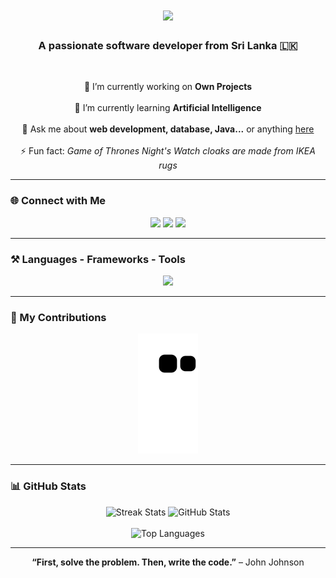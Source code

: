 <h1 align="center">
  <img src="https://readme-typing-svg.herokuapp.com/?font=Righteous&size=35&center=true&vCenter=true&width=500&height=70&duration=4000&lines=Hi+There!+👋;+I'm+Aloka+Dev!;" />
</h1>

<h3 align="center">A passionate software developer from Sri Lanka 🇱🇰</h3>

<br/>

<div align="center">

🔭 I’m currently working on <b>Own Projects</b><br>  
🌱 I’m currently learning <b>Artificial Intelligence</b><br>  
💬 Ask me about <b>web development, database, Java...</b> or anything <a href="https://github.com/Alokachamod/Alokachamod/issues">here</a><br>  
⚡ Fun fact: <i>Game of Thrones Night's Watch cloaks are made from IKEA rugs</i>

</div>

---

### 🌐 Connect with Me

<p align="center">
  <a href="mailto:slteengeek@gmail.com"><img src="https://img.shields.io/badge/Gmail-333333?style=for-the-badge&logo=gmail&logoColor=red" /></a>
  <a href="https://www.linkedin.com/in/aloka-chamod-440120238/" target="_blank"><img src="https://img.shields.io/badge/LinkedIn-0077B5?style=for-the-badge&logo=linkedin&logoColor=white" /></a>
  <a href="https://alokadev.github.io" target="_blank"><img src="https://img.shields.io/badge/Portfolio-FF5722?style=for-the-badge&logo=vercel&logoColor=white" /></a>
</p>

---

### ⚒️ Languages - Frameworks - Tools

<div align="center">
  <img src="https://skillicons.dev/icons?i=html,css,bootstrap,tailwind,js,php,react,nodejs,java,python,mysql,git,github,vscode,figma" />
</div>

---

### 🐍 My Contributions

<div align="center">
 <img alt="snake eating my contributions" src="https://raw.githubusercontent.com/Alokachamod/Alokachamod/output/github-contribution-grid-snake.svg" />
</div>

---

### 📊 GitHub Stats

<div align="center">
  <img width="390" src="https://github-readme-streak-stats.herokuapp.com/?user=Alokachamod&count_private=true&theme=react&border_radius=10" alt="Streak Stats"/>
  <img width="390" src="https://github-readme-stats.vercel.app/api?username=Alokachamod&count_private=true&show_icons=true&theme=react&rank_icon=github&border_radius=10" alt="GitHub Stats"/>
  <br><br>
  <img width="325" src="https://github-readme-stats.vercel.app/api/top-langs/?username=Alokachamod&hide=html&langs_count=8&layout=compact&theme=react&border_radius=10" alt="Top Languages"/>
</div>

---

<p align="center">
  <b>“First, solve the problem. Then, write the code.”</b> – John Johnson
</p>
